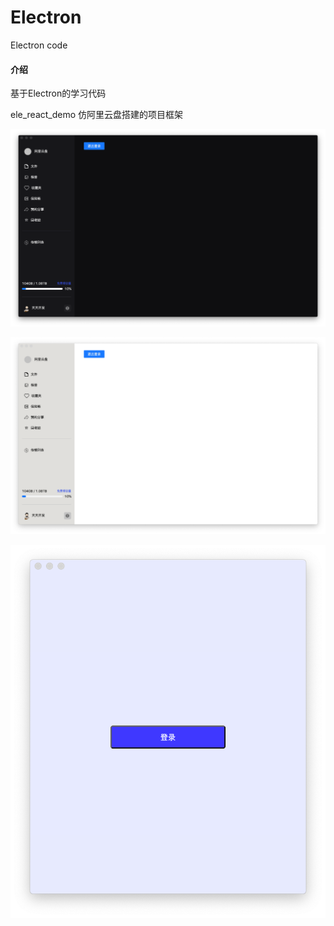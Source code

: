 # Electron
Electron code

#### 介绍

基于Electron的学习代码

ele_react_demo 仿阿里云盘搭建的项目框架


![img](https://github.com/wj610671226/Electron/blob/main/img/Snip20211107_1.png)<br>

![img](https://github.com/wj610671226/Electron/blob/main/img/Snip20211107_2.png)<br>

![img](https://github.com/wj610671226/Electron/blob/main/img/Snip20211107_3.png)<br>
